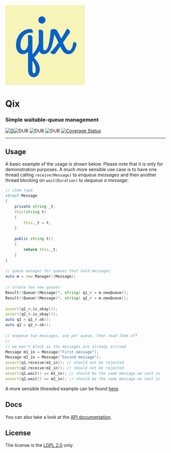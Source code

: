 
![](branding/logo_small.png)

# Qix
### Simple waitable-queue management

[![D](https://github.com/deavmi/qix/actions/workflows/d.yml/badge.svg)](https://github.com/deavmi/qix/actions/workflows/d.yml)![DUB](https://img.shields.io/dub/v/qix?color=%23c10000ff%20&style=flat-square) ![DUB](https://img.shields.io/dub/dt/qix?style=flat-square) ![DUB](https://img.shields.io/dub/l/qix?style=flat-square)  [![Coverage Status](https://coveralls.io/repos/github/deavmi/qix/badge.svg?branch=master)](https://coveralls.io/github/deavmi/qix?branch=master)

---

## Usage

A basic example of the usage is shown below. Please note that it is only for demonstration purposes. A much more sensible use case is to have one thread calling `receive(Message)` to _enqueue messages_ and then another thread blocking on `wait(Duration)` to _dequeue a message_:

```d
// item type
struct Message
{
	private string _t;
	this(string t)
	{
		this._t = t;
	}

	public string t()
	{
		return this._t;
	}
} 

// queue manager for queues that hold messages
auto m = new Manager!(Message);

// create two new queues
Result!(Queue!(Message)*, string) q1_r = m.newQueue();
Result!(Queue!(Message)*, string) q2_r = m.newQueue();

assert(q1_r.is_okay());
assert(q2_r.is_okay());
auto q1 = q1_r.ok();
auto q2 = q2_r.ok();

// enqueue two messages, one per queue, then read them off
//
// we won't block as the messages are already arrived
Message m1_in = Message("First message");
Message m2_in = Message("Second message");
assert(q1.receive(m1_in)); // should not be rejected
assert(q2.receive(m2_in)); // should not be rejected
assert(q1.wait() == m1_in); // should be the same message we sent in
assert(q2.wait() == m2_in); // should be the same message we sent in
```

A more sensible _threaded_ example can be found [here](https://deavmi.assigned.network/blog/qix/).

## Docs

You can also take a look at the [API documentation](https://qix.dpldocs.info/qix.html).

## License

The license is the [LGPL 2.0](LICENSE) only.
